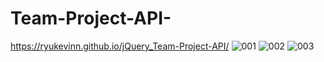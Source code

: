 # Team-Project-API-

https://ryukevinn.github.io/jQuery_Team-Project-API/
![001](https://user-images.githubusercontent.com/96170774/161744073-04380c1c-1cc7-4614-92dc-92e3865c506f.png)
![002](https://user-images.githubusercontent.com/96170774/161744118-efe806c2-93e7-4f5c-a3ab-a67cc37d6316.png)
![003](https://user-images.githubusercontent.com/96170774/161744090-7d87c9ef-47fa-4325-af42-224f6f60ef65.png)
